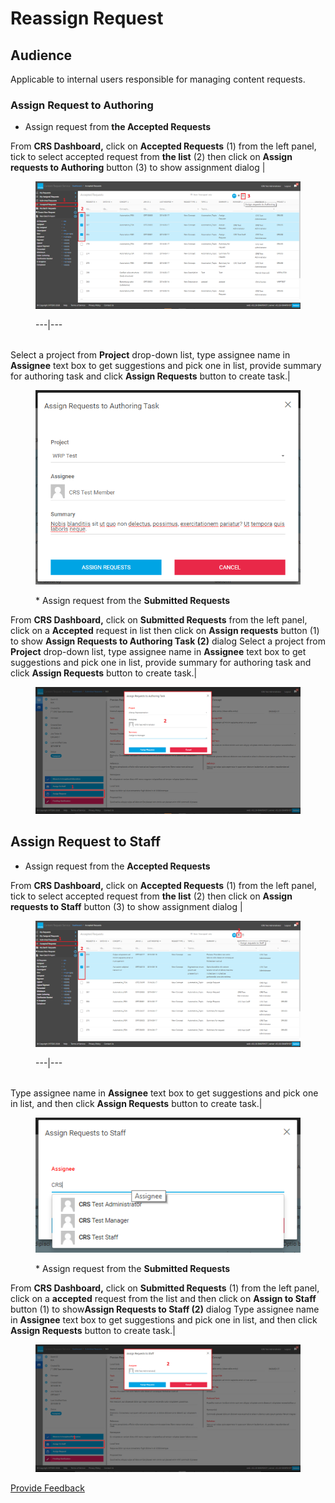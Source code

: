 # Reassign Request

## Audience

Applicable to internal users responsible for managing content requests.

### Assign Request to Authoring

* Assign request from **the Accepted Requests**

From **CRS Dashboard,** click on **Accepted Requests** (1) from the left panel, tick to select accepted request from **the list** (2) then click on **Assign requests to Authoring** button (3) to show assignment dialog |

<figure><img src="../images/29953370.png" alt=""><figcaption><p>---|---</p></figcaption></figure>

\
Select a project from **Project** drop-down list, type assignee name in **Assignee** text box to get suggestions and pick one in list, provide summary for authoring task and click **Assign Requests** button to create task.|

<figure><img src="../images/28744031.png" alt=""><figcaption><p>* Assign request from the <strong>Submitted Requests</strong></p></figcaption></figure>

From **CRS Dashboard,** click on **Submitted Requests** from the left panel, click on a **Accepted** request in list then click on **Assign requests** button (1) to show **Assign Requests to Authoring Task (2)** dialog Select a project from **Project** drop-down list, type assignee name in **Assignee** text box to get suggestions and pick one in list, provide summary for authoring task and click **Assign Requests** button to create task.|

<figure><img src="../images/29953383.png" alt=""><figcaption></figcaption></figure>

## Assign Request to Staff

* Assign request from the **Accepted Requests**

From **CRS Dashboard,** click on **Accepted Requests** (1) from the left panel, tick to select accepted request from **the list** (2) then click on **Assign requests to Staff** button (3) to show assignment dialog |

<figure><img src="../images/29953371.png" alt=""><figcaption><p>---|---</p></figcaption></figure>

\
Type assignee name in **Assignee** text box to get suggestions and pick one in list, and then click **Assign Requests** button to create task.|

<figure><img src="../images/29953374.png" alt=""><figcaption><p>* Assign request from the <strong>Submitted Requests</strong></p></figcaption></figure>

From **CRS Dashboard,** click on **Submitted Requests** (1) from the left panel, click on a **accepted** request from the list and then click on **Assign to Staff** button (1) to show**Assign Requests to Staff (2)** dialog Type assignee name in **Assignee** text box to get suggestions and pick one in list, and then click **Assign Requests** button to create task.|

<figure><img src="../images/29953387.png" alt=""><figcaption></figcaption></figure>






<a href="https://docs.google.com/forms/d/e/1FAIpQLScTmbZIf0UEQwYDkY27EEWBkaiYkHSbR0_9DmFrMLXoQLyL7Q/viewform?usp=pp_url&entry.1767247133=Content+Request+Guide&entry.670899847=Reassign%20Request" class="button primary">Provide Feedback</a>
